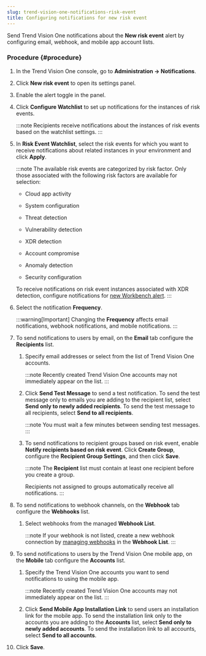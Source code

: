 ```yaml
---
slug: trend-vision-one-notifications-risk-event
title: Configuring notifications for new risk event
---
```


Send Trend Vision One notifications about the **New risk event** alert by configuring email, webhook, and mobile app account lists.

### Procedure {#procedure}

1.  In the Trend Vision One console, go to **Administration → Notifications**.

2.  Click **New risk event** to open its settings panel.

3.  Enable the alert toggle in the panel.

4.  Click **Configure Watchlist** to set up notifications for the instances of risk events.

    :::note
    Recipients receive notifications about the instances of risk events based on the watchlist settings.
    :::

5.  In **Risk Event Watchlist**, select the risk events for which you want to receive notifications about related instances in your environment and click **Apply**.

    :::note
    The available risk events are categorized by risk factor. Only those associated with the following risk factors are available for selection:

    - Cloud app activity

    - System configuration

    - Threat detection

    - Vulnerability detection

    - XDR detection

    - Account compromise

    - Anomaly detection

    - Security configuration

    To receive notifications on risk event instances associated with XDR detection, configure notifications for [new Workbench alert](notifications-workbench-alerts.md).
    :::

6.  Select the notification **Frequency**.

    :::warning[Important]
    Changing the **Frequency** affects email notifications, webhook notifications, and mobile notifications.
    :::

7.  To send notifications to users by email, on the **Email** tab configure the **Recipients** list.

    1.  Specify email addresses or select from the list of Trend Vision One accounts.

        :::note
        Recently created Trend Vision One accounts may not immediately appear on the list.
        :::

    2.  Click **Send Test Message** to send a test notification. To send the test message only to emails you are adding to the recipient list, select **Send only to newly added recipients**. To send the test message to all recipients, select **Send to all recipients**.

        :::note
        You must wait a few minutes between sending test messages.
        :::

    3.  To send notifications to recipient groups based on risk event, enable **Notify recipients based on risk event**. Click **Create Group**, configure the **Recipient Group Settings**, and then click **Save**.

        :::note
        The **Recipient** list must contain at least one recipient before you create a group.

        Recipients not assigned to groups automatically receive all notifications.
        :::

8.  To send notifications to webhook channels, on the **Webhook** tab configure the **Webhooks** list.

    1.  Select webhooks from the managed **Webhook List**.

        :::note
        If your webhook is not listed, create a new webhook connection by [managing webhooks](managing-webhooks.md) in the **Webhook List**.
        :::

9.  To send notifications to users by the Trend Vision One mobile app, on the **Mobile** tab configure the **Accounts** list.

    1.  Specify the Trend Vision One accounts you want to send notifications to using the mobile app.

        :::note
        Recently created Trend Vision One accounts may not immediately appear on the list.
        :::

    2.  Click **Send Mobile App Installation Link** to send users an installation link for the mobile app. To send the installation link only to the accounts you are adding to the **Accounts** list, select **Send only to newly added accounts**. To send the installation link to all accounts, select **Send to all accounts**.

10. Click **Save**.
